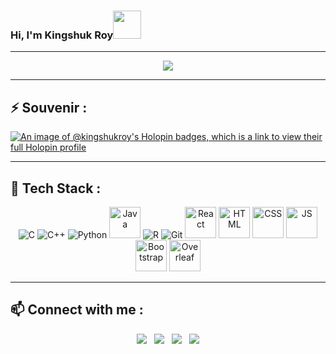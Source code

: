 ### Hi, I'm Kingshuk Roy<img src="https://github.com/Anmol-Baranwal/Cool-GIFs-For-GitHub/assets/74038190/7bb1e704-6026-48f9-8435-2f4d40101348" width=45>

---
<div align=center> 
<!-- <img src="https://media1.giphy.com/media/RbDKaczqWovIugyJmW/giphy.gif?cid=ecf05e479payps8c8spoxbwaw2hq2xq1h7kq4mnkmvrdqr1q&rid=giphy.gif&ct=g" >-->
 <img src = "https://i.imgur.com/NlBO8Cn.gif">
</div>

<!--<div align=center>
## ⚡ GitHub Stats :
[![Top Langs](https://github-readme-stats.vercel.app/api/top-langs/?username=Whitedevilfury&theme=radical&layout=compact&show_icons=true)](https://github.com/Whitedevilfury)&nbsp;
[![Kingshuk Roy's GitHub stats](https://github-readme-stats.vercel.app/api?username=Whitedevilfury&show_icons=true&theme=gruvbox&hide_border=true)](https://github.com/Whitedevilfury)
</div>-->

---
## ⚡ Souvenir : 
 
[![An image of @kingshukroy's Holopin badges, which is a link to view their full Holopin profile](https://holopin.me/kingshukroy)](https://holopin.io/@kingshukroy)

---
## 🧰 Tech Stack : 
<div align=center>  
 
<!--<img src="https://img.icons8.com/?size=512&id=9OGIyU8hrxW5&format=png" title="Visual Studio Code" height=50 width=50>-->
<img src="https://img.icons8.com/color/50/000000/c-programming.png" title="C" >
<img src="https://img.icons8.com/color/48/000000/c-plus-plus-logo.png" title="C++" >
<img src="https://img.icons8.com/color/48/000000/python.png" title="Python" >
<img src = "https://img.icons8.com/?size=512&id=13679&format=png" title="Java" height=50 width=50>
<img src= "https://img.icons8.com/fluency/47/r-project.png", title = "R">
<img src="https://img.icons8.com/color/48/000000/git.png" title="Git" >
<img src = "https://img.icons8.com/?size=512&id=NfbyHexzVEDk&format=png" title = "React" height=50 width=50>
<img src="https://img.icons8.com/color/512/html-5.png" title="HTML" height=50 width=50>
<img src="https://img.icons8.com/color/512/css3.png" title="CSS" height=50 width=50>
<img src="https://img.icons8.com/color/512/javascript.png" title="JS" height=50 width=50>
<img src="https://img.icons8.com/color/50/000000/bootstrap.png" title="Bootstrap" height=50 width=50>
<!-- <img src = "https://img.icons8.com/?size=512&id=3sGOUDo9nJ4k&format=png"  title="Power BI" height=50 width=50> -->
<img src = "https://user-images.githubusercontent.com/23329364/122003663-abcb4e80-cdb3-11eb-9da5-4127e5e7d03e.png" title="Overleaf" height=50 width=50> </div>


---

## 📫 Connect with me :
<div align=center>
<a href="https://www.linkedin.com/in/kingshuk-roy-2001/" alt="Kingshuk Roy | LinkedIn"><img src="https://img.icons8.com/fluent/48/000000/linkedin.png" ></a> &nbsp;
<a href="https://www.instagram.com/kingshuk_darkgod/" alt="Kingshuk Roy | Instagram"><img src="https://img.icons8.com/fluent/48/000000/instagram-new.png" ></a> &nbsp;
<a href="https://www.facebook.com/kingshuk.roy.7549/" alt="Kingshuk Roy | Facebook"><img src="https://img.icons8.com/fluent/48/000000/facebook-new.png" ></a> &nbsp;
<a href = "https://twitter.com/Kingshu19280755"><img src = "https://img.icons8.com/?size=48&id=5MQ0gPAYYx7a&format=png">
</div>
  


  



